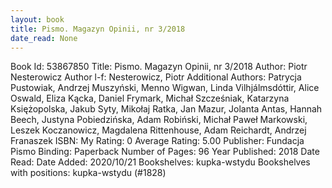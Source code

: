 ```yaml
---
layout: book
title: Pismo. Magazyn Opinii, nr 3/2018
date_read: None
---
```


Book Id: 53867850
Title: Pismo. Magazyn Opinii, nr 3/2018
Author: Piotr Nesterowicz
Author l-f: Nesterowicz, Piotr
Additional Authors: Patrycja Pustowiak, Andrzej Muszyński, Menno Wigwan, Linda Vilhjálmsdóttir, Alice Oswald, Eliza Kącka, Daniel Frymark, Michał Szcześniak, Katarzyna Księżopolska, Jakub Syty, Mikołaj Ratka, Jan Mazur, Jolanta Antas, Hannah Beech, Justyna Pobiedzińska, Adam Robiński, Michał Paweł Markowski, Leszek Koczanowicz, Magdalena Rittenhouse, Adam Reichardt, Andrzej Franaszek
ISBN: 
My Rating: 0
Average Rating: 5.00
Publisher: Fundacja Pismo
Binding: Paperback
Number of Pages: 96
Year Published: 2018
Date Read: 
Date Added: 2020/10/21
Bookshelves: kupka-wstydu
Bookshelves with positions: kupka-wstydu (#1828)

